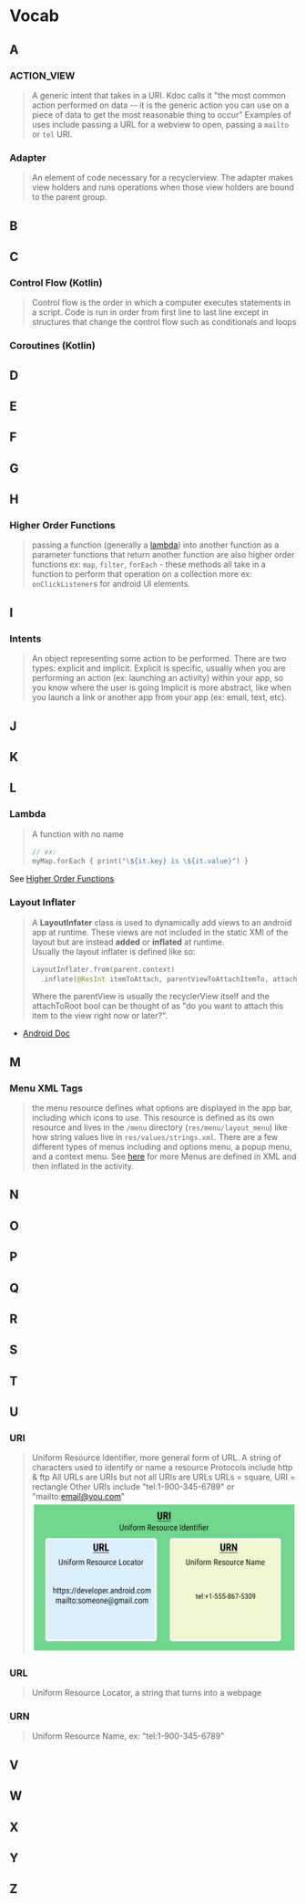 # Vocab 

## A 

### ACTION_VIEW
> A generic intent that takes in a URI. Kdoc calls it "the most common action performed on data -- it is the generic action you can use on a piece of data to get the most reasonable thing to occur"
> Examples of uses include passing a URL for a webview to open, passing a `mailto` or `tel` URI. 

### Adapter 
> An element of code necessary for a recyclerview. The adapter makes view holders and runs operations when those view holders are bound to the parent group. 

## B 

## C 

### Control Flow (Kotlin)
> Control flow is the order in which a computer executes statements in a script. 
> Code is run in order from first line to last line except in structures that change the control flow such as conditionals and loops

### Coroutines (Kotlin)

## D 

## E 

## F 

## G 

## H
### Higher Order Functions 
> passing a function (generally a [lambda](#lambda)) into another function as a parameter 
> functions that return another function are also higher order functions
> ex: `map`, `filter`, `forEach` - these methods all take in a function to perform that operation on a collection
> more ex: `onClickListener`s for android UI elements. 

## I 
### Intents 
> An object representing some action to be performed. There are two types: explicit and implicit. 
> Explicit is specific, usually when you are performing an action (ex: launching an activity) within your app, so you know where the user is going
> Implicit is more abstract, like when you launch a link or another app from your app (ex: email, text, etc). 

## J 

## K 

## L 

### Lambda 
> A function with no name
> ```kotlin
> // ex: 
> myMap.forEach { print("\${it.key} is \${it.value}") }
> ```
See [Higher Order Functions](#higher-order-functions)

### Layout Inflater 
> A **LayoutInfater** class is used to dynamically add views to an android app at runtime. These views are not included in the static XMl of the layout but are instead **added** or **inflated** at runtime.
> <br>
> Usually the layout inflater is defined like so: 
> ```kotlin
> LayoutInflater.from(parent.context)
>   .inflate(@ResInt itemToAttach, parentViewToAttachItemTo, attachToRootBoolean)
> ```
> Where the parentView is usually the recyclerView itself and the attachToRoot bool can be thought of as "do you want to attach this item to the view right now or later?".
* [Android Doc](https://developer.android.com/reference/android/view/LayoutInflater)

## M 
### Menu XML Tags
> the menu resource defines what options are displayed in the app bar, including which icons to use. 
> This resource is defined as its own resource and lives in the `/menu` directory (`res/menu/layout_menu`) like how string values live in `res/values/strings.xml`.
> There are a few different types of menus including and options menu, a popup menu, and a context menu. See [here](https://developer.android.com/guide/topics/ui/menus) for more
> Menus are defined in XML and then inflated in the activity.

## N 

## O 

## P 

## Q 

## R 

## S 

## T 

## U 
### URI 
> Uniform Resource Identifier, more general form of URL. A string of characters used to identify or name a resource
> Protocols include http & ftp
> All URLs are URIs but not all URIs are URLs
> URLs = square, URI = rectangle 
> Other URIs include "tel:1-900-345-6789" or "mailto:email@you.com"
> ![uri-url-urn](./images/URI-URL-URN.png)

### URL 
> Uniform Resource Locator, a string that turns into a webpage

### URN
> Uniform Resource Name, ex: "tel:1-900-345-6789"

## V

## W 

## X

## Y 

## Z